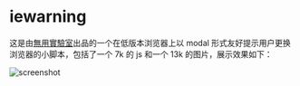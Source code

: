 iewarning
=========

这是由<u>無用實驗室</u>出品的一个在低版本浏览器上以 modal 形式友好提示用户更换浏览器的小脚本，包括了一个 7k 的 js 和一个 13k 的图片，展示效果如下：

![screenshot](http://wuyongzhiyong.b0.upaiyun.com/iedie/v1/screenshot.png)
